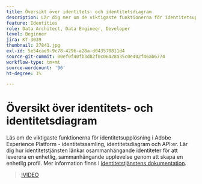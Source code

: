 ```yaml
---
title: Översikt över identitets- och identitetsdiagram
description: Lär dig mer om de viktigaste funktionerna för identitetsupplösning i Adobe Experience Platform&mdash;identity collection, identity graphs, and the APIs. Lär dig hur identitetstjänsten länkar osammanhängande identiteter för att leverera en enhetlig, sammanhängande upplevelse genom att skapa en enhetlig profil.
feature: Identities
role: Data Architect, Data Engineer, Developer
level: Beginner
jira: KT-3039
thumbnail: 27841.jpg
exl-id: 5e54cae9-9c78-4296-a28a-d043570811d4
source-git-commit: 00ef0f40fb3d82f0c06428a35c0e402f46ab6774
workflow-type: tm+mt
source-wordcount: '96'
ht-degree: 1%

---
```


# Översikt över identitets- och identitetsdiagram

Läs om de viktigaste funktionerna för identitetsupplösning i Adobe Experience Platform - identitetssamling, identitetsdiagram och API:er. Lär dig hur identitetstjänsten länkar osammanhängande identiteter för att leverera en enhetlig, sammanhängande upplevelse genom att skapa en enhetlig profil. Mer information finns i [identitetstjänstens dokumentation](https://experienceleague.adobe.com/docs/experience-platform/identity/home.html?lang=sv).

>[!VIDEO](https://video.tv.adobe.com/v/27841?learn=on)


